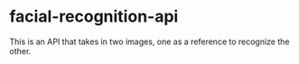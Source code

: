 #  facial-recognition-api
This is an API that takes in two images, one as a reference to recognize the other.
